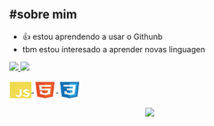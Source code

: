 #sobre mim
- 
- 👍  estou  aprendendo  a usar  o  Githunb
- tbm  estou interesado a aprender novas linguagen

<div>
   <a href="https://github.com/joci777">
   <img height="180em" src="https://github-readme-stats.vercel.app/api?username=joci777&show_icons=true&theme=midnight-purple&include_all_commits=true&count_private=true"/>
   <img height="180em" src="https://github-readme-stats.vercel.app/api/top-langs/?username=joci777&layout=compact&langs_count=6&theme=midnight-purple"/>
</div>
   
<div style="display: inline_block"><br>
  <img align="center" alt="Js" height="30" width="40" src="https://raw.githubusercontent.com/devicons/devicon/master/icons/javascript/javascript-plain.svg">
  <img align="center" alt="HTML" height="30" width="40" src="https://raw.githubusercontent.com/devicons/devicon/master/icons/html5/html5-original.svg">
  <img align="center" alt="CSS" height="30" width="40" src="https://raw.githubusercontent.com/devicons/devicon/master/icons/css3/css3-original.svg">
</div>
 
<br>
 






<div id="header" align="center">
  <img src= "https://media.giphy.com/media/Ll22OhMLAlVDb8UQWe/giphy.gif?cid=790b7611ccbkqdittsy3i1f4ftbuu34ezjvc658rxfelkdrz&ep=v1_stickers_search&rid=giphy.gif&ct=s" widht="100%"/>
</div>

























